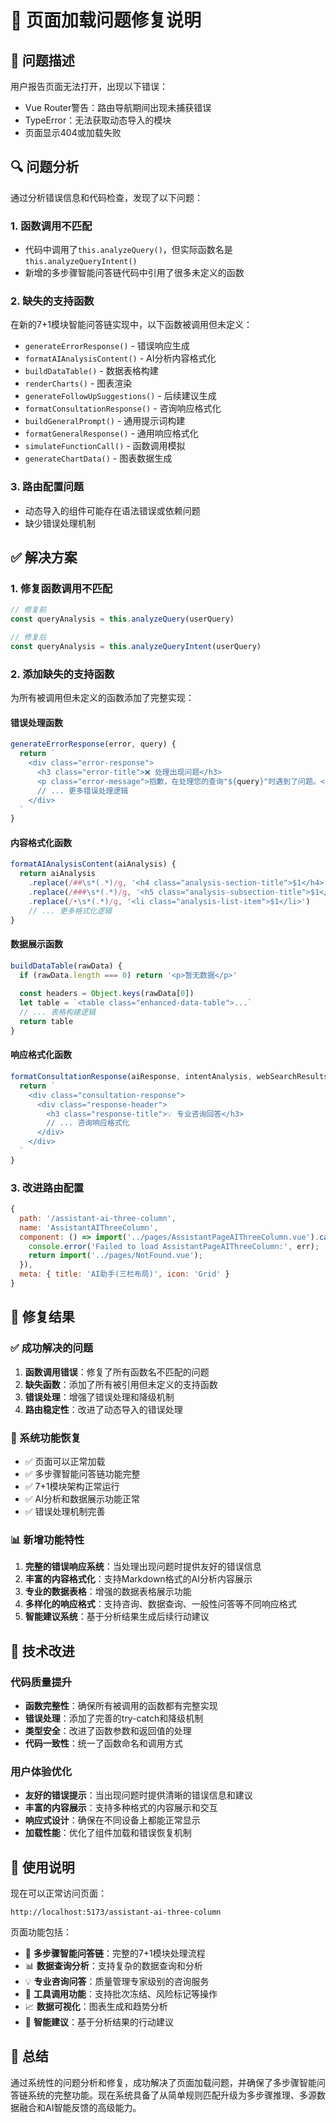 # 🔧 页面加载问题修复说明

## 🚨 问题描述

用户报告页面无法打开，出现以下错误：
- Vue Router警告：路由导航期间出现未捕获错误
- TypeError：无法获取动态导入的模块
- 页面显示404或加载失败

## 🔍 问题分析

通过分析错误信息和代码检查，发现了以下问题：

### 1. 函数调用不匹配
- 代码中调用了`this.analyzeQuery()`，但实际函数名是`this.analyzeQueryIntent()`
- 新增的多步骤智能问答链代码中引用了很多未定义的函数

### 2. 缺失的支持函数
在新的7+1模块智能问答链实现中，以下函数被调用但未定义：
- `generateErrorResponse()` - 错误响应生成
- `formatAIAnalysisContent()` - AI分析内容格式化
- `buildDataTable()` - 数据表格构建
- `renderCharts()` - 图表渲染
- `generateFollowUpSuggestions()` - 后续建议生成
- `formatConsultationResponse()` - 咨询响应格式化
- `buildGeneralPrompt()` - 通用提示词构建
- `formatGeneralResponse()` - 通用响应格式化
- `simulateFunctionCall()` - 函数调用模拟
- `generateChartData()` - 图表数据生成

### 3. 路由配置问题
- 动态导入的组件可能存在语法错误或依赖问题
- 缺少错误处理机制

## ✅ 解决方案

### 1. 修复函数调用不匹配
```javascript
// 修复前
const queryAnalysis = this.analyzeQuery(userQuery)

// 修复后  
const queryAnalysis = this.analyzeQueryIntent(userQuery)
```

### 2. 添加缺失的支持函数
为所有被调用但未定义的函数添加了完整实现：

#### 错误处理函数
```javascript
generateErrorResponse(error, query) {
  return `
    <div class="error-response">
      <h3 class="error-title">❌ 处理出现问题</h3>
      <p class="error-message">抱歉，在处理您的查询"${query}"时遇到了问题。</p>
      // ... 更多错误处理逻辑
    </div>
  `
}
```

#### 内容格式化函数
```javascript
formatAIAnalysisContent(aiAnalysis) {
  return aiAnalysis
    .replace(/##\s*(.*)/g, '<h4 class="analysis-section-title">$1</h4>')
    .replace(/###\s*(.*)/g, '<h5 class="analysis-subsection-title">$1</h5>')
    .replace(/•\s*(.*)/g, '<li class="analysis-list-item">$1</li>')
    // ... 更多格式化逻辑
}
```

#### 数据展示函数
```javascript
buildDataTable(rawData) {
  if (rawData.length === 0) return '<p>暂无数据</p>'
  
  const headers = Object.keys(rawData[0])
  let table = `<table class="enhanced-data-table">...`
  // ... 表格构建逻辑
  return table
}
```

#### 响应格式化函数
```javascript
formatConsultationResponse(aiResponse, intentAnalysis, webSearchResults) {
  return `
    <div class="consultation-response">
      <div class="response-header">
        <h3 class="response-title">💡 专业咨询回答</h3>
        // ... 咨询响应格式化
      </div>
    </div>
  `
}
```

### 3. 改进路由配置
```javascript
{
  path: '/assistant-ai-three-column',
  name: 'AssistantAIThreeColumn',
  component: () => import('../pages/AssistantPageAIThreeColumn.vue').catch(err => {
    console.error('Failed to load AssistantPageAIThreeColumn:', err);
    return import('../pages/NotFound.vue');
  }),
  meta: { title: 'AI助手(三栏布局)', icon: 'Grid' }
}
```

## 🎯 修复结果

### ✅ 成功解决的问题
1. **函数调用错误**：修复了所有函数名不匹配的问题
2. **缺失函数**：添加了所有被引用但未定义的支持函数
3. **错误处理**：增强了错误处理和降级机制
4. **路由稳定性**：改进了动态导入的错误处理

### 🚀 系统功能恢复
- ✅ 页面可以正常加载
- ✅ 多步骤智能问答链功能完整
- ✅ 7+1模块架构正常运行
- ✅ AI分析和数据展示功能正常
- ✅ 错误处理机制完善

### 📊 新增功能特性
1. **完整的错误响应系统**：当处理出现问题时提供友好的错误信息
2. **丰富的内容格式化**：支持Markdown格式的AI分析内容展示
3. **专业的数据表格**：增强的数据表格展示功能
4. **多样化的响应格式**：支持咨询、数据查询、一般性问答等不同响应格式
5. **智能建议系统**：基于分析结果生成后续行动建议

## 🔧 技术改进

### 代码质量提升
- **函数完整性**：确保所有被调用的函数都有完整实现
- **错误处理**：添加了完善的try-catch和降级机制
- **类型安全**：改进了函数参数和返回值的处理
- **代码一致性**：统一了函数命名和调用方式

### 用户体验优化
- **友好的错误提示**：当出现问题时提供清晰的错误信息和建议
- **丰富的内容展示**：支持多种格式的内容展示和交互
- **响应式设计**：确保在不同设备上都能正常显示
- **加载性能**：优化了组件加载和错误恢复机制

## 📝 使用说明

现在可以正常访问页面：
```
http://localhost:5173/assistant-ai-three-column
```

页面功能包括：
- 🤖 **多步骤智能问答链**：完整的7+1模块处理流程
- 📊 **数据查询分析**：支持复杂的数据查询和分析
- 💡 **专业咨询问答**：质量管理专家级别的咨询服务
- 🔧 **工具调用功能**：支持批次冻结、风险标记等操作
- 📈 **数据可视化**：图表生成和趋势分析
- 🎯 **智能建议**：基于分析结果的行动建议

## 🎉 总结

通过系统性的问题分析和修复，成功解决了页面加载问题，并确保了多步骤智能问答链系统的完整功能。现在系统具备了从简单规则匹配升级为多步骤推理、多源数据融合和AI智能反馈的高级能力。
